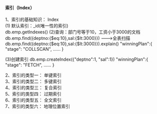 #### 索引（Index）
1、索引的基础知识： Index </br>
   (1) 默认索引：_id(唯一性的索引) </br>
       db.emp.getIndexes()
   (2)查询：部门号等于10，工资小于3000的文档
       db.emp.find({deptno:{$eq:10},sal:{$lt:3000}}) --->全表扫描
       db.emp.find({deptno:{$eq:10},sal:{$lt:3000}}).explain()
       "winningPlan":{
             "stage": "COLLSCAN",
             ......
       }
       
   (3)创建索引
       db.emp.createIndex({"deptno":1, "sal":1})
       "winningPlan":{
             "stage": "FETCH",
             ......
       }
       
2、索引的类型一： 单键索引 </br>
3、索引的类型二： 多键索引 </br>
4、索引的类型三： 复合索引 </br>
5、索引的类型四： 过期索引 </br>
6、索引的类型五： 全文索引 </br>
7、索引的类型六： 地理位置索引 </br>
